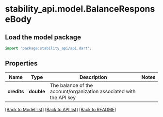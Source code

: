 # stability_api.model.BalanceResponseBody

## Load the model package
```dart
import 'package:stability_api/api.dart';
```

## Properties
Name | Type | Description | Notes
------------ | ------------- | ------------- | -------------
**credits** | **double** | The balance of the account/organization associated with the API key | 

[[Back to Model list]](../README.md#documentation-for-models) [[Back to API list]](../README.md#documentation-for-api-endpoints) [[Back to README]](../README.md)


